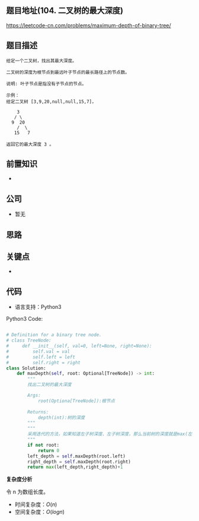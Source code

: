 
## 题目地址(104. 二叉树的最大深度)

https://leetcode-cn.com/problems/maximum-depth-of-binary-tree/

## 题目描述

```
给定一个二叉树，找出其最大深度。

二叉树的深度为根节点到最远叶子节点的最长路径上的节点数。

说明: 叶子节点是指没有子节点的节点。

示例：
给定二叉树 [3,9,20,null,null,15,7]，

    3
   / \
  9  20
    /  \
   15   7

返回它的最大深度 3 。
```

## 前置知识

- 

## 公司

- 暂无

## 思路

## 关键点

-  

## 代码

- 语言支持：Python3

Python3 Code:

```python

# Definition for a binary tree node.
# class TreeNode:
#     def __init__(self, val=0, left=None, right=None):
#         self.val = val
#         self.left = left
#         self.right = right
class Solution:
    def maxDepth(self, root: Optional[TreeNode]) -> int:
        """
        找出二叉树的最大深度

        Args:
            root(Optiona[TreeNode]):根节点
        
        Returns:
            depth(int):树的深度
        """
        """
        采用迭代的方法，如果知道左子树深度、左子树深度，那么当前树的深度就是max(左子树深度，右子树深度)+1
        """
        if not root:
            return 0
        left_depth = self.maxDepth(root.left)
        right_depth = self.maxDepth(root.right)
        return max(left_depth,right_depth)+1

```


**复杂度分析**

令 n 为数组长度。

- 时间复杂度：$O(n)$
- 空间复杂度：$O(logn)$


